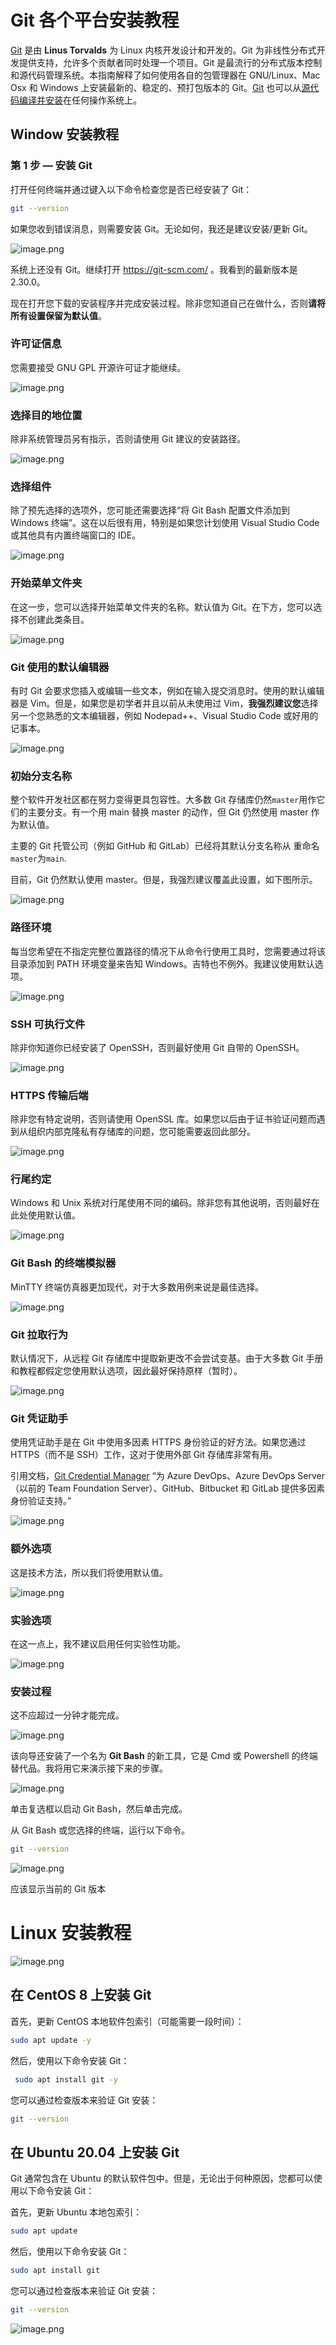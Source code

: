 # Git 各个平台安装教程

[Git](http://destyy.com/wZnV3h) 是由 **Linus Torvalds** 为 Linux 内核开发设计和开发的。Git 为非线性分布式开发提供支持，允许多个贡献者同时处理一个项目。Git 是最流行的分布式版本控制和源代码管理系统。本指南解释了如何使用各自的包管理器在 GNU/Linux、Mac Osx 和 Windows 上安装最新的、稳定的、预打包版本的 Git。[Git](http://destyy.com/wZnV3h) 也可以从[源代码编译并安装](http://destyy.com/wZn3pu)在任何操作系统上。

## Window 安装教程

### 第 1 步 — 安装 Git

打开任何终端并通过键入以下命令检查您是否已经安装了 Git：
```bash
git --version
```

如果您收到错误消息，则需要安装 Git。无论如何，我还是建议安装/更新 Git。

![image.png](https://p1-juejin.byteimg.com/tos-cn-i-k3u1fbpfcp/2af8f1a8363741d8b53426171a90cfef~tplv-k3u1fbpfcp-watermark.image?)

系统上还没有 Git。继续打开 <https://git-scm.com/> 。我看到的最新版本是2.30.0。

现在打开您下载的安装程序并完成安装过程。除非您知道自己在做什么，否则**请将所有设置保留为默认值**。

### 许可证信息

您需要接受 GNU GPL 开源许可证才能继续。

![image.png](https://p9-juejin.byteimg.com/tos-cn-i-k3u1fbpfcp/8d4ca57866724c6d9996809bdf082051~tplv-k3u1fbpfcp-watermark.image?)

### 选择目的地位置

除非系统管理员另有指示，否则请使用 Git 建议的安装路径。

![image.png](https://p6-juejin.byteimg.com/tos-cn-i-k3u1fbpfcp/408e270036574f5095cb407f98a34126~tplv-k3u1fbpfcp-watermark.image?)

### 选择组件

除了预先选择的选项外，您可能还需要选择“将 Git Bash 配置文件添加到 Windows 终端”。这在以后很有用，特别是如果您计划使用 Visual Studio Code 或其他具有内置终端窗口的 IDE。

![image.png](https://p9-juejin.byteimg.com/tos-cn-i-k3u1fbpfcp/e022a4ef97b741d08c329203fbf382e5~tplv-k3u1fbpfcp-watermark.image?)

### 开始菜单文件夹

在这一步，您可以选择开始菜单文件夹的名称。默认值为 Git。在下方，您可以选择不创建此类条目。

![image.png](https://p9-juejin.byteimg.com/tos-cn-i-k3u1fbpfcp/154dddf604764655b0abb3349d239911~tplv-k3u1fbpfcp-watermark.image?)

### Git 使用的默认编辑器

有时 Git 会要求您插入或编辑一些文本，例如在输入提交消息时。使用的默认编辑器是 Vim。但是，如果您是初学者并且以前从未使用过 Vim，**我强烈建议您**选择另一个您熟悉的文本编辑器，例如 Nodepad++、Visual Studio Code 或好用的记事本。

![image.png](https://p1-juejin.byteimg.com/tos-cn-i-k3u1fbpfcp/f4b93b91c94542869b8288b1b0901a96~tplv-k3u1fbpfcp-watermark.image?)

### 初始分支名称

整个软件开发社区都在努力变得更具包容性。大多数 Git 存储库仍然`master`用作它们的主要分支。有一个用 main 替换 master 的动作，但 Git 仍然使用 master 作为默认值。

主要的 Git 托管公司（例如 GitHub 和 GitLab）已经将其默认分支名称从 重命名`master`为`main`.

目前，Git 仍然默认使用 master。但是，我强烈建议覆盖此设置，如下图所示。

![image.png](https://p1-juejin.byteimg.com/tos-cn-i-k3u1fbpfcp/0a9d56a503194beb8491ac87f11c9888~tplv-k3u1fbpfcp-watermark.image?)

### 路径环境

每当您希望在不指定完整位置路径的情况下从命令行使用工具时，您需要通过将该目录添加到 PATH 环境变量来告知 Windows。吉特也不例外。我建议使用默认选项。

![image.png](https://p6-juejin.byteimg.com/tos-cn-i-k3u1fbpfcp/e9f56d7e68a34b1983cf73059a629436~tplv-k3u1fbpfcp-watermark.image?)

### SSH 可执行文件

除非你知道你已经安装了 OpenSSH，否则最好使用 Git 自带的 OpenSSH。

![image.png](https://p1-juejin.byteimg.com/tos-cn-i-k3u1fbpfcp/250841a3d36f4ebc9832cea95a02bf52~tplv-k3u1fbpfcp-watermark.image?)

### HTTPS 传输后端

除非您有特定说明，否则请使用 OpenSSL 库。如果您以后由于证书验证问题而遇到从组织内部克隆私有存储库的问题，您可能需要返回此部分。

![image.png](https://p6-juejin.byteimg.com/tos-cn-i-k3u1fbpfcp/5b1771c6a87d4b3fb19db3fabe94039f~tplv-k3u1fbpfcp-watermark.image?)

### 行尾约定

Windows 和 Unix 系统对行尾使用不同的编码。除非您有其他说明，否则最好在此处使用默认值。

![image.png](https://p3-juejin.byteimg.com/tos-cn-i-k3u1fbpfcp/da94eee249b84de682d31f08eccf8e2d~tplv-k3u1fbpfcp-watermark.image?)

### Git Bash 的终端模拟器

MinTTY 终端仿真器更加现代，对于大多数用例来说是最佳选择。

![image.png](https://p6-juejin.byteimg.com/tos-cn-i-k3u1fbpfcp/fb68f9c117e14c56b6482194a1a9d341~tplv-k3u1fbpfcp-watermark.image?)

### Git 拉取行为

默认情况下，从远程 Git 存储库中提取新更改不会尝试变基。由于大多数 Git 手册和教程都假定您使用默认选项，因此最好保持原样（暂时）。

![image.png](https://p9-juejin.byteimg.com/tos-cn-i-k3u1fbpfcp/6b150d2592b34f9294f88d025c6bc1bf~tplv-k3u1fbpfcp-watermark.image?)

### Git 凭证助手

使用凭证助手是在 Git 中使用多因素 HTTPS 身份验证的好方法。如果您通过 HTTPS（而不是 SSH）工作，这对于使用外部 Git 存储库非常有用。

引用文档，[Git Credential Manager](https://github.com/GitCredentialManager/git-credential-manager/) “为 Azure DevOps、Azure DevOps Server（以前的 Team Foundation Server）、GitHub、Bitbucket 和 GitLab 提供多因素身份验证支持。”

![image.png](https://p3-juejin.byteimg.com/tos-cn-i-k3u1fbpfcp/159beec3684444b58e83edb6eac77b4b~tplv-k3u1fbpfcp-watermark.image?)

### 额外选项

这是技术方法，所以我们将使用默认值。

![image.png](https://p9-juejin.byteimg.com/tos-cn-i-k3u1fbpfcp/bb522427c0774bb2af1d534547a52fab~tplv-k3u1fbpfcp-watermark.image?)
### 实验选项

在这一点上，我不建议启用任何实验性功能。

![image.png](https://p6-juejin.byteimg.com/tos-cn-i-k3u1fbpfcp/cec2999e233d4de48e3461c1f56aeefa~tplv-k3u1fbpfcp-watermark.image?)

### 安装过程

这不应超过一分钟才能完成。

![image.png](https://p6-juejin.byteimg.com/tos-cn-i-k3u1fbpfcp/0f022f78c94b49e183bbb37a77b9e094~tplv-k3u1fbpfcp-watermark.image?)

该向导还安装了一个名为 **Git Bash** 的新工具，它是 Cmd 或 Powershell 的终端替代品。我将用它来演示接下来的步骤。

![image.png](https://p3-juejin.byteimg.com/tos-cn-i-k3u1fbpfcp/06722aa2036647cdaa387bdb3c528e85~tplv-k3u1fbpfcp-watermark.image?)

单击复选框以启动 Git Bash，然后单击完成。

从 Git Bash 或您选择的终端，运行以下命令。

```bash
git --version
```

![image.png](https://p1-juejin.byteimg.com/tos-cn-i-k3u1fbpfcp/3c74a785d239417a9ec19c3a9c8b9216~tplv-k3u1fbpfcp-watermark.image?)

应该显示当前的 Git 版本

# Linux 安装教程
![image.png](https://p1-juejin.byteimg.com/tos-cn-i-k3u1fbpfcp/3bee12593fa94f21b81825ef5e836bdd~tplv-k3u1fbpfcp-watermark.image?)

## 在 CentOS 8 上安装 Git

首先，更新 CentOS 本地软件包索引（可能需要一段时间）：

```bash
sudo apt update -y
```

然后，使用以下命令安装 Git：

```bash
 sudo apt install git -y
```

您可以通过检查版本来验证 Git 安装：

```bash
git --version
```

## 在 Ubuntu 20.04 上安装 Git

Git 通常包含在 Ubuntu 的默认软件包中。但是，无论出于何种原因，您都可以使用以下命令安装 Git：

首先，更新 Ubuntu 本地包索引：

```bash
sudo apt update 
```

然后，使用以下命令安装 Git：

```bash
sudo apt install git
```

您可以通过检查版本来验证 Git 安装：

```bash
git --version
```

![image.png](https://p6-juejin.byteimg.com/tos-cn-i-k3u1fbpfcp/ee300e95f3f241a9b3552cc3837ff5db~tplv-k3u1fbpfcp-watermark.image?)
